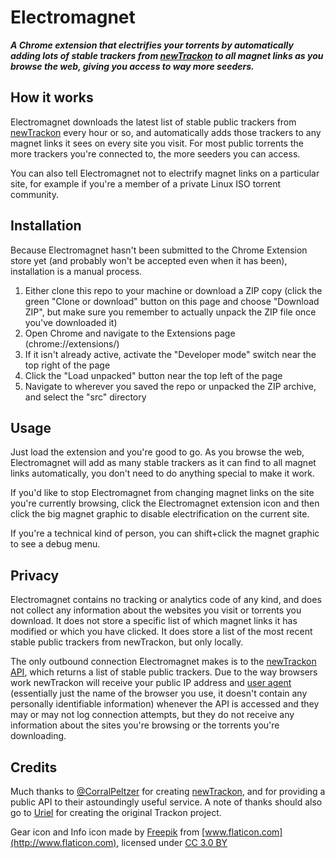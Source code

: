 # Electromagnet

***A Chrome extension that electrifies your torrents by automatically adding lots of stable trackers from [newTrackon](https://newtrackon.com/) to all magnet links as you browse the web, giving you access to way more seeders.***

## How it works

Electromagnet downloads the latest list of stable public trackers from [newTrackon](https://newtrackon.com/) every hour or so, and automatically adds those trackers to any magnet links it sees on every site you visit. For most public torrents the more trackers you're connected to, the more seeders you can access.

You can also tell Electromagnet not to electrify magnet links on a particular site, for example if you're a member of a private Linux ISO torrent community.

## Installation

Because Electromagnet hasn't been submitted to the Chrome Extension store yet (and probably won't be accepted even when it has been), installation is a manual process. 

  1. Either clone this repo to your machine or download a ZIP copy (click the green "Clone or download" button on this page and choose "Download ZIP", but make sure you remember to actually unpack the ZIP file once you've downloaded it)
  2. Open Chrome and navigate to the Extensions page (chrome://extensions/)
  3. If it isn't already active, activate the "Developer mode" switch near the top right of the page
  4. Click the "Load unpacked" button near the top left of the page
  5. Navigate to wherever you saved the repo or unpacked the ZIP archive, and select the "src" directory 

## Usage

Just load the extension and you're good to go. As you browse the web, Electromagnet will add as many stable trackers as it can find to all magnet links automatically, you don't need to do anything special to make it work.

If you'd like to stop Electromagnet from changing magnet links on the site you're currently browsing, click the Electromagnet extension icon and then click the big magnet graphic to disable electrification on the current site. 

If you're a technical kind of person, you can shift+click the magnet graphic to see a debug menu.

## Privacy

Electromagnet contains no tracking or analytics code of any kind, and does not collect any information about the websites you visit or torrents you download. It does not store a specific list of which magnet links it has modified or which you have clicked. It does store a list of the most recent stable public trackers from newTrackon, but only locally.

The only outbound connection Electromagnet makes is to the [newTrackon API](https://newtrackon.com/api), which returns a list of stable public trackers. Due to the way browsers work newTrackon will receive your public IP address and [user agent](https://en.wikipedia.org/wiki/User_agent#Format_for_human-operated_web_browsers) (essentially just the name of the browser you use, it doesn't contain any personally identifiable information) whenever the API is accessed and they may or may not log connection attempts, but they do not receive any information about the sites you're browsing or the torrents you're downloading.

## Credits

Much thanks to [@CorralPeltzer](https://twitter.com/CorralPeltzer) for creating [newTrackon](https://newtrackon.com/), and for providing a public API to their astoundingly useful service. A note of thanks should also go to [Uriel](http://uriel.cat-v.org/) for creating the original Trackon project.

Gear icon and Info icon made by [Freepik](http://www.freepik.com) from [www.flaticon.com](http://www.flaticon.com), licensed under [CC 3.0 BY](http://creativecommons.org/licenses/by/3.0/)